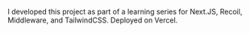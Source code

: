 I developed this project as part of a learning series for Next.JS, Recoil, Middleware, and TailwindCSS. Deployed on Vercel. 


